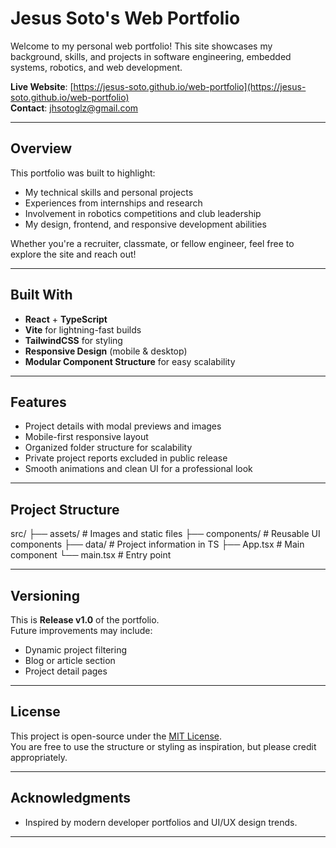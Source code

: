 # Jesus Soto's Web Portfolio

Welcome to my personal web portfolio! This site showcases my background, skills, and projects in software engineering, embedded systems, robotics, and web development.

**Live Website**: [https://jesus-soto.github.io/web-portfolio](https://jesus-soto.github.io/web-portfolio)  
 **Contact**: jhsotoglz@gmail.com

---

## Overview

This portfolio was built to highlight:
- My technical skills and personal projects
- Experiences from internships and research
- Involvement in robotics competitions and club leadership
- My design, frontend, and responsive development abilities

Whether you're a recruiter, classmate, or fellow engineer, feel free to explore the site and reach out!

---

## Built With

- **React** + **TypeScript**
- **Vite** for lightning-fast builds
- **TailwindCSS** for styling
- **Responsive Design** (mobile & desktop)
- **Modular Component Structure** for easy scalability

---

## Features

- Project details with modal previews and images
- Mobile-first responsive layout
- Organized folder structure for scalability
- Private project reports excluded in public release
- Smooth animations and clean UI for a professional look

---

## Project Structure

src/
├── assets/ # Images and static files
├── components/ # Reusable UI components
├── data/ # Project information in TS
├── App.tsx # Main component
└── main.tsx # Entry point


---

## Versioning

This is **Release v1.0** of the portfolio.  
Future improvements may include:
- Dynamic project filtering
- Blog or article section
- Project detail pages

---

## License

This project is open-source under the [MIT License](LICENSE).  
You are free to use the structure or styling as inspiration, but please credit appropriately.

---

## Acknowledgments

- Inspired by modern developer portfolios and UI/UX design trends.

---
